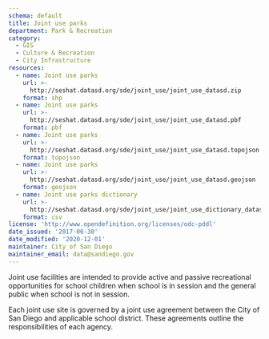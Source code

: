 ```yaml
---
schema: default
title: Joint use parks
department: Park & Recreation
category:
  - GIS
  - Culture & Recreation
  - City Infrastructure
resources:
  - name: Joint use parks
    url: >-
      http://seshat.datasd.org/sde/joint_use/joint_use_datasd.zip
    format: shp
  - name: Joint use parks
    url: >-
      http://seshat.datasd.org/sde/joint_use/joint_use_datasd.pbf
    format: pbf
  - name: Joint use parks
    url: >-
      http://seshat.datasd.org/sde/joint_use/joint_use_datasd.topojson
    format: topojson
  - name: Joint use parks
    url: >-
      http://seshat.datasd.org/sde/joint_use/joint_use_datasd.geojson
    format: geojson
  - name: Joint use parks dictionary
    url: >-
      http://seshat.datasd.org/sde/joint_use/joint_use_dictionary_datasd.csv
    format: csv
license: 'http://www.opendefinition.org/licenses/odc-pddl'
date_issued: '2017-06-30'
date_modified: '2020-12-01'
maintainer: City of San Diego
maintainer_email: data@sandiego.gov
---
```

Joint use facilities are intended to provide active and passive recreational opportunities for school children when school is in session and the general public when school is not in session.
<!--more-->
Each joint use site is governed by a joint use agreement between the City of San Diego and applicable school district. These agreements outline the responsibilities of each agency.
